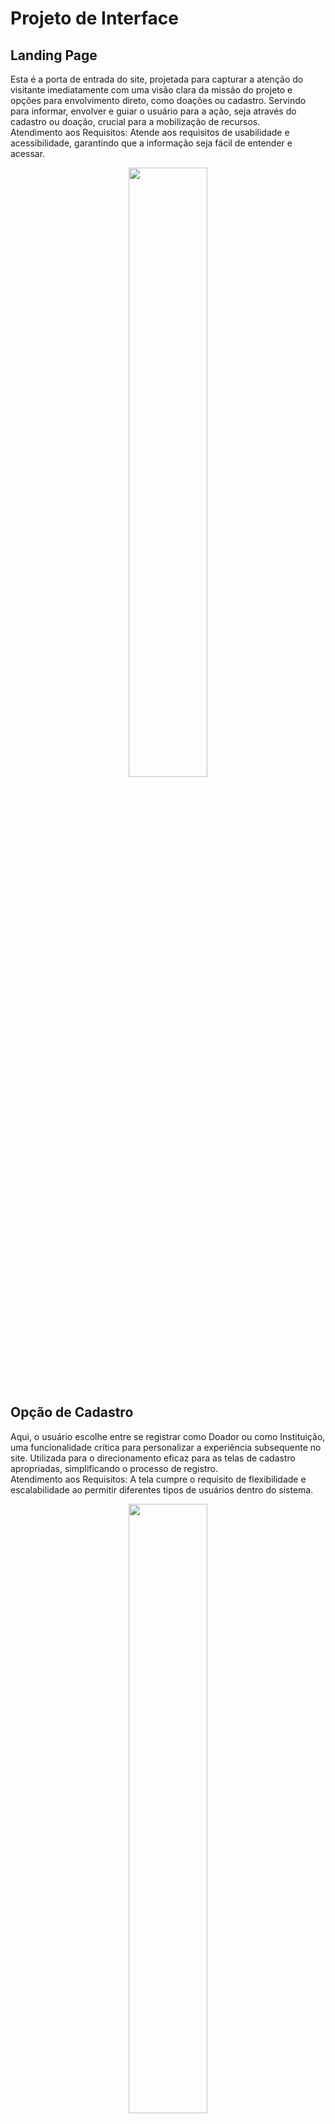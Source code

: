 
# Projeto de Interface


## Landing Page
Esta é a porta de entrada do site, projetada para capturar a atenção do visitante imediatamente com uma visão clara da missão do projeto e opções para envolvimento direto, como doações ou cadastro. Servindo para informar, envolver e guiar o usuário para a ação, seja através do cadastro ou doação, crucial para a mobilização de recursos.  
Atendimento aos Requisitos: Atende aos requisitos de usabilidade e acessibilidade, garantindo que a informação seja fácil de entender e acessar.  
<p align="center">
  <img src="https://github.com/ICEI-PUC-Minas-PMV-SI/pmv-si-2025-1-pe1-t4-aconchegodavovo/raw/c06655fa01deead02be558693aa03745b204130e/Landing%20Page.png" width="50%">
</p>

## Opção de Cadastro
Aqui, o usuário escolhe entre se registrar como Doador ou como Instituição, uma funcionalidade crítica para personalizar a experiência subsequente no site. Utilizada para o direcionamento eficaz para as telas de cadastro apropriadas, simplificando o processo de registro.  
Atendimento aos Requisitos: A tela cumpre o requisito de flexibilidade e escalabilidade ao permitir diferentes tipos de usuários dentro do sistema.  
<p align="center">
  <img src="https://github.com/ICEI-PUC-Minas-PMV-SI/pmv-si-2025-1-pe1-t4-aconchegodavovo/raw/c06655fa01deead02be558693aa03745b204130e/Escolher%20Tipo%20de%20Cadastro.png" width="50%">
</p>

## Tela de Login
Permite que usuários estabeleçam uma conexão segura com o sistema, inserindo suas credenciais de acesso. Esta funcionalidade facilita a entrada no sistema para gerenciar atividades relacionadas a doações e interações com doadores.
Atendimento aos Requisitos: Autenticação de usuário.
<p align="center">
  <img src="https://github.com/ICEI-PUC-Minas-PMV-SI/pmv-si-2025-1-pe1-t4-aconchegodavovo/raw/22f84a8f5b273ff11b8008ddc129069b21c7a94a/Login%20(1).png" width="50%">
</p>

## Cadastro do Doador
Os potenciais doadores fornecem informações pessoais necessárias para a criação de uma conta. As funcionalidades como: Coleta dados como nome, CPF, e-mail e telefone, são fundamentais para a integração do usuário ao sistema.  
Atendimento aos Requisitos: Cadastro de informações.  
<p align="center">
  <img src="https://github.com/ICEI-PUC-Minas-PMV-SI/pmv-si-2025-1-pe1-t4-aconchegodavovo/raw/c06655fa01deead02be558693aa03745b204130e/Cadastro%20do%20Doador.png" width="50%">
</p>

## Cadastro de ILPI
As ILPIs inserem informações para estabelecer sua presença no sistema, permitindo-lhes receber doações e divulgar necessidades por meio do registro simplificado que captura informações essenciais, facilitando a administração de doações.  
Atendimento aos Requisitos: Cadastro de informações.  
<p align="center">
  <img src="https://github.com/ICEI-PUC-Minas-PMV-SI/pmv-si-2025-1-pe1-t4-aconchegodavovo/raw/f21009dea0cdb836814ef567e6fbe231fed57359/Cadastro%20ILPI%202.png" width="50%">
</p>

## Listagem de Instituições
Usuários buscam e visualizam instituições cadastradas para escolher para quem doar. Através da busca por nome ou município e visualização de informações detalhadas das ILPIs.  
Atendimento aos Requisitos: A funcionalidade aumenta a visibilidade das ILPIs e apoia a transparência, aspectos essenciais para a confiança e o engajamento do usuário.  
<p align="center">
  <img src="https://github.com/ICEI-PUC-Minas-PMV-SI/pmv-si-2025-1-pe1-t4-aconchegodavovo/raw/f21009dea0cdb836814ef567e6fbe231fed57359/Listagem%20de%20Institui%C3%A7%C3%B5es.png" width="50%">
</p>

## Tela de Cadastro de Agradecimento
As ILPIs utilizam esta tela para registrar agradecimentos pelas doações recebidas, o que reforça a relação com os doadores e promove uma cultura de reconhecimento e gratidão.
Atendimento aos Requisitos: Registro e gestão de agradecimentos.
<p align="center">
  <img src="https://github.com/ICEI-PUC-Minas-PMV-SI/pmv-si-2025-1-pe1-t4-aconchegodavovo/raw/22f84a8f5b273ff11b8008ddc129069b21c7a94a/Cadastro%20de%20Agradecimento%20-%20Listagem%20(1).png" width="50%">
</p>

## Histórico de Recebimentos
Facilita a visualização e administração de recebimentos financeiros, organizando-os por data e método de pagamento. Esta tela simplifica o acompanhamento de fluxos financeiros, essencial para a transparência e controle financeiro.
Atendimento aos Requisitos: Administração de receitas.
<p align="center">
  <img src="https://github.com/ICEI-PUC-Minas-PMV-SI/pmv-si-2025-1-pe1-t4-aconchegodavovo/raw/22f84a8f5b273ff11b8008ddc129069b21c7a94a/Hist%C3%B3rico%20de%20Recebimentos%20(1).png" width="50%">
</p>

## Tela de pagamento
Permite aos doadores efetuar doações através de uma interface simplificada que captura informações essenciais de pagamento, facilitando o processo de contribuição financeira.
Atendimento aos Requisitos: Facilitação de doações e captação de recursos.
<p align="center">
  <img src="https://github.com/ICEI-PUC-Minas-PMV-SI/pmv-si-2025-1-pe1-t4-aconchegodavovo/raw/22f84a8f5b273ff11b8008ddc129069b21c7a94a/Tela%20de%20pagamento%20(2).png" width="50%">
</p>

## Recuperação de Senha
Proporciona um meio para que os usuários recuperem o acesso ao sistema através de um processo de redefinição de senha, garantindo que possam continuar a administrar suas atividades sem interrupções.
Atendimento aos Requisitos: Suporte ao usuário e manutenção de segurança de acesso.
<p align="center">
  <img src="https://github.com/ICEI-PUC-Minas-PMV-SI/pmv-si-2025-1-pe1-t4-aconchegodavovo/raw/22f84a8f5b273ff11b8008ddc129069b21c7a94a/Esqueci%20a%20senha.png" width="50%">
</p>



## User Flow

Fluxo de usuário (User Flow) é uma técnica que permite ao desenvolvedor mapear todo fluxo de telas do site ou app. Essa técnica funciona para alinhar os caminhos e as possíveis ações que o usuário pode fazer junto com os membros de sua equipe.

![UserFlow](https://github.com/user-attachments/assets/2fde1737-8b4f-4f14-a83c-33c72c311a1b)


## Wireframes

São protótipos usados em design de interface para sugerir a estrutura de um site web e seu relacionamentos entre suas páginas. Um wireframe web é uma ilustração semelhante do layout de elementos fundamentais na interface e é fundamental sempre relacionar cada wireframe com o(s) requisito(s) que ele atende.

![WireFrame do projeto](https://github.com/ICEI-PUC-Minas-PMV-SI/pmv-si-2025-1-pe1-t4-aconchegodavovo/raw/cacb381436378039b9577ad1eb6edb065b898c52/WireFrame.png)

